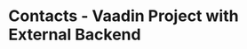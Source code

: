 Contacts - Vaadin Project with External Backend
====================================================